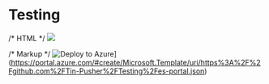 # Testing
/* HTML */
<img src="https://aka.ms/deploytoazurebutton"/>
 
/* Markup */
![Deploy to Azure](https://aka.ms/deploytoazurebutton)](https://portal.azure.com/#create/Microsoft.Template/uri/https%3A%2F%2Fgithub.com%2FTin-Pusher%2FTesting%2Fes-portal.json)
